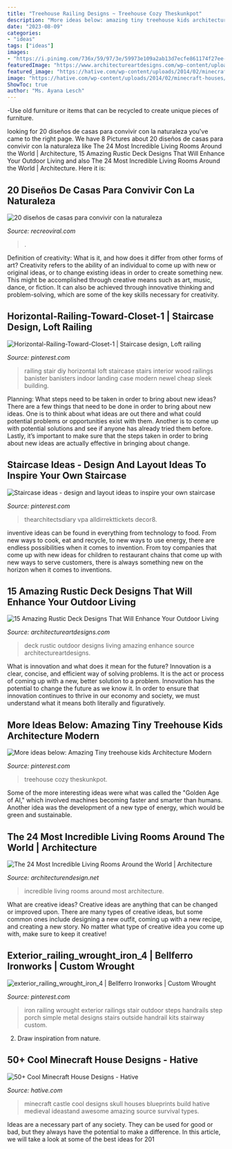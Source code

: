 ```yaml
---
title: "Treehouse Railing Designs ~ Treehouse Cozy Theskunkpot"
description: "More ideas below: amazing tiny treehouse kids architecture modern"
date: "2023-08-09"
categories:
- "ideas"
tags: ["ideas"]
images:
- "https://i.pinimg.com/736x/59/97/3e/59973e109a2ab13d7ecfe861174f27ee--wrought-iron-stair-railing-iron-railings.jpg"
featuredImage: "https://www.architectureartdesigns.com/wp-content/uploads/2016/10/15-Amazing-Rustic-Deck-Designs-That-Will-Enhance-Your-Outdoor-Living-13.jpg"
featured_image: "https://hative.com/wp-content/uploads/2014/02/minecraft-houses/minecraft-skull-castle-3.jpg"
image: "https://hative.com/wp-content/uploads/2014/02/minecraft-houses/minecraft-skull-castle-3.jpg"
ShowToc: true
author: "Ms. Ayana Lesch"
---
```



-Use old furniture or items that can be recycled to create unique pieces of furniture.

	

		
looking for 20 diseños de casas para convivir con la naturaleza you've came to the right page. We have 8 Pictures about 20 diseños de casas para convivir con la naturaleza like The 24 Most Incredible Living Rooms Around the World | Architecture, 15 Amazing Rustic Deck Designs That Will Enhance Your Outdoor Living and also The 24 Most Incredible Living Rooms Around the World | Architecture. Here it is:
		
    
## 20 Diseños De Casas Para Convivir Con La Naturaleza

<img loading=lazy src="https://www.recreoviral.com/wp-content/uploads/2015/07/Diseños-de-casas-que-nos-enseñan-a-convivir-con-la-naturaleza-12.jpg" onerror="this.onerror=null;this.src='https://tse2.mm.bing.net/th?id=OIP.0xD2fu9g2j59ePkNjrLlZwHaLI&amp;pid=15.1';" alt="20 diseños de casas para convivir con la naturaleza">

_Source: recreoviral.com_

>. 

	

Definition of creativity: What is it, and how does it differ from other forms of art?
Creativity refers to the ability of an individual to come up with new or original ideas, or to change existing ideas in order to create something new. This might be accomplished through creative means such as art, music, dance, or fiction. It can also be achieved through innovative thinking and problem-solving, which are some of the key skills necessary for creativity.

    
## Horizontal-Railing-Toward-Closet-1 | Staircase Design, Loft Railing

<img loading=lazy src="https://i.pinimg.com/736x/69/92/6b/69926ba11570c048a25e382e2e0a2e59.jpg" onerror="this.onerror=null;this.src='https://tse3.mm.bing.net/th?id=OIP.L1b8ld364OE0js0ssSjYSAHaLH&amp;pid=15.1';" alt="Horizontal-Railing-Toward-Closet-1 | Staircase design, Loft railing">

_Source: pinterest.com_

>railing stair diy horizontal loft staircase stairs interior wood railings banister banisters indoor landing case modern newel cheap sleek building. 

	

Planning: What steps need to be taken in order to bring about new ideas?
There are a few things that need to be done in order to bring about new ideas. One is to think about what ideas are out there and what could potential problems or opportunities exist with them. Another is to come up with potential solutions and see if anyone has already tried them before. Lastly, it’s important to make sure that the steps taken in order to bring about new ideas are actually effective in bringing about change.

    
## Staircase Ideas - Design And Layout Ideas To Inspire Your Own Staircase

<img loading=lazy src="https://i.pinimg.com/736x/ae/15/5d/ae155de55046d01e3a58c4715ba57ecf.jpg" onerror="this.onerror=null;this.src='https://tse1.mm.bing.net/th?id=OIP.bsLdBIxCPjIqLEYEWi9kxgHaLG&amp;pid=15.1';" alt="Staircase ideas - design and layout ideas to inspire your own staircase">

_Source: pinterest.com_

>thearchitectsdiary vpa alldirrekttickets decor8. 

	

inventive ideas can be found in everything from technology to food. From new ways to cook, eat and recycle, to new ways to use energy, there are endless possibilities when it comes to invention. From toy companies that come up with new ideas for children to restaurant chains that come up with new ways to serve customers, there is always something new on the horizon when it comes to inventions.

    
## 15 Amazing Rustic Deck Designs That Will Enhance Your Outdoor Living

<img loading=lazy src="https://www.architectureartdesigns.com/wp-content/uploads/2016/10/15-Amazing-Rustic-Deck-Designs-That-Will-Enhance-Your-Outdoor-Living-13.jpg" onerror="this.onerror=null;this.src='https://tse4.mm.bing.net/th?id=OIP.iR-rurZDDeYyfnKewpMWMQHaFj&amp;pid=15.1';" alt="15 Amazing Rustic Deck Designs That Will Enhance Your Outdoor Living">

_Source: architectureartdesigns.com_

>deck rustic outdoor designs living amazing enhance source architectureartdesigns. 

	

What is innovation and what does it mean for the future?
Innovation is a clear, concise, and efficient way of solving problems. It is the act or process of coming up with a new, better solution to a problem. Innovation has the potential to change the future as we know it. In order to ensure that innovation continues to thrive in our economy and society, we must understand what it means both literally and figuratively.

    
## More Ideas Below: Amazing Tiny Treehouse Kids Architecture Modern

<img loading=lazy src="https://i.pinimg.com/736x/05/e6/00/05e60082530337f93f7e4a0cd5893a88.jpg" onerror="this.onerror=null;this.src='https://tse2.mm.bing.net/th?id=OIP._JHNnsmoAZqfJgP1o960EwHaLG&amp;pid=15.1';" alt="More ideas below: Amazing Tiny treehouse kids Architecture Modern">

_Source: pinterest.com_

>treehouse cozy theskunkpot. 

	

Some of the more interesting ideas were what was called the "Golden Age of AI," which involved machines becoming faster and smarter than humans. Another idea was the development of a new type of energy, which would be green and sustainable.

    
## The 24 Most Incredible Living Rooms Around The World | Architecture

<img loading=lazy src="http://cdn.architecturendesign.net/wp-content/uploads/2014/09/20-Most-Incredible-Living-Rooms-11.jpg" onerror="this.onerror=null;this.src='https://tse2.mm.bing.net/th?id=OIP.6ywZkdGMdGfSWeN-48IAMAHaK3&amp;pid=15.1';" alt="The 24 Most Incredible Living Rooms Around the World | Architecture">

_Source: architecturendesign.net_

>incredible living rooms around most architecture. 

	

What are creative ideas?
Creative ideas are anything that can be changed or improved upon. There are many types of creative ideas, but some common ones include designing a new outfit, coming up with a new recipe, and creating a new story. No matter what type of creative idea you come up with, make sure to keep it creative!

    
## Exterior_railing_wrought_iron_4 | Bellferro Ironworks | Custom Wrought

<img loading=lazy src="https://i.pinimg.com/736x/59/97/3e/59973e109a2ab13d7ecfe861174f27ee--wrought-iron-stair-railing-iron-railings.jpg" onerror="this.onerror=null;this.src='https://tse1.mm.bing.net/th?id=OIP.RFXHXpi4Keu-V5AN98-QXQHaJ7&amp;pid=15.1';" alt="exterior_railing_wrought_iron_4 | Bellferro Ironworks | Custom Wrought">

_Source: pinterest.com_

>iron railing wrought exterior railings stair outdoor steps handrails step porch simple metal designs stairs outside handrail kits stairway custom. 

	

2. Draw inspiration from nature.

    
## 50+ Cool Minecraft House Designs - Hative

<img loading=lazy src="https://hative.com/wp-content/uploads/2014/02/minecraft-houses/minecraft-skull-castle-3.jpg" onerror="this.onerror=null;this.src='https://tse3.mm.bing.net/th?id=OIP.rQS27eKKIE5hczcEvHRrVwHaEK&amp;pid=15.1';" alt="50+ Cool Minecraft House Designs - Hative">

_Source: hative.com_

>minecraft castle cool designs skull houses blueprints build hative medieval ideastand awesome amazing source survival types. 

	

Ideas are a necessary part of any society. They can be used for good or bad, but they always have the potential to make a difference. In this article, we will take a look at some of the best ideas for 201
